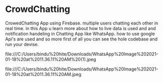 # CrowdChatting
CrowedChatting App using Firebase. multiple users chatting each other in real time.
in this App u learn more about how to live data is used and and notification handeling in Chatting App like WhatsApp.
how to use google Api's are used and so more 
first of all you can see the hole codebase and run your devise.

file:///C:/Users/bindu%20hite/Downloads/WhatsApp%20Image%202021-01-18%20at%2011.36.11%20AM%20(1).jpeg

file:///C:/Users/bindu%20hite/Downloads/WhatsApp%20Image%202021-01-18%20at%2011.36.11%20AM.jpeg
